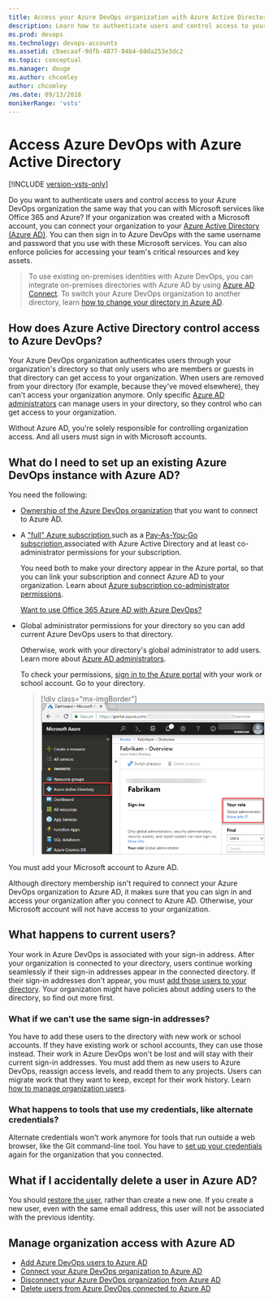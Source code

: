 ```yaml
---
title: Access your Azure DevOps organization with Azure Active Directory
description: Learn how to authenticate users and control access to your Azure DevOps organization the same way you can with Microsoft services like Office 365 and Azure AD
ms.prod: devops
ms.technology: devops-accounts
ms.assetid: c9aecaaf-9dfb-4877-84b4-60da253e3dc2
ms.topic: conceptual
ms.manager: douge
ms.author: chcomley
author: chcomley
/ms.date: 09/13/2018
monikerRange: 'vsts'
---
```


# Access Azure DevOps with Azure Active Directory

[!INCLUDE [version-vsts-only](../../_shared/version-vsts-only.md)]

Do you want to authenticate users and control access to
your Azure DevOps organization the same way that you
can with Microsoft services like Office 365 and Azure?
If your organization was created with a Microsoft account,
you can connect your organization to your
[Azure Active Directory (Azure AD)](/azure/active-directory/fundamentals/active-directory-whatis).
You can then sign in to Azure DevOps with the same username
and password that you use with these Microsoft services.
You can also enforce policies for accessing
your team's critical resources and key assets.

> To use existing on-premises identities with Azure DevOps,
> you can integrate on-premises directories with Azure AD by using
> [Azure AD Connect](https://azure.microsoft.com/documentation/articles/active-directory-aadconnect/).
> To switch your Azure DevOps organization to another directory,
> learn [how to change your directory in Azure AD](change-organization-location.md).

## How does Azure Active Directory control access to Azure DevOps?

Your Azure DevOps organization authenticates users
through your organization's directory so that
only users who are members or guests in that directory can
get access to your organization.
When users are removed from your directory
(for example, because they've moved elsewhere),
they can't access your organization anymore.
Only specific [Azure AD administrators](https://azure.microsoft.com/documentation/articles/active-directory-assign-admin-roles/)
can manage users in your directory,
so they control who can get access to your organization.

Without Azure AD, you're solely responsible for
controlling organization access.
And all users must sign in with Microsoft accounts.

<a name="permissions"></a>

## What do I need to set up an existing Azure DevOps instance with Azure AD?

You need the following:

* [Ownership of the Azure DevOps organization](faq-add-delete-users.md#find-owner) that you want to connect to Azure AD.

* A ["full" Azure subscription](https://azure.microsoft.com/pricing/purchase-options/),such as a [Pay-As-You-Go subscription](https://azure.microsoft.com/offers/ms-azr-0003p/),associated with Azure Active Directory and at least co-administrator permissions for your subscription.

  You need both to make your directory appear in the Azure portal, so that you can link your subscription and connect Azure AD to your organization. Learn about
[Azure subscription co-administrator permissions](../billing/add-backup-billing-managers.md).

  [Want to use Office 365 Azure AD with Azure DevOps?](faq-azure-access.md#o365aad)

* Global administrator permissions for your directory so you can add current Azure DevOps users to that directory.

  Otherwise, work with your directory's global administrator to add users.
Learn more about [Azure AD administrators](/azure/active-directory/users-groups-roles/directory-assign-admin-roles).

  To check your permissions, [sign in to the Azure portal](https://ms.portal.azure.com) with your
  work or school account. Go to your directory.

  > [!div class="mx-imgBorder"]  
  >![Check that you're a global administrator](_img/access-with-azure-ad/check-your-role-azure-active-directory.png)

You must add your Microsoft account to Azure AD.

Although directory membership isn't required to
connect your Azure DevOps organization to Azure AD, it makes sure that you can sign in and
access your organization after you connect to Azure AD. Otherwise, your Microsoft account will not have access to
your organization.

## What happens to current users?

Your work in Azure DevOps is associated with your sign-in address.
After your organization is connected to your directory,
users continue working seamlessly if their
sign-in addresses appear in the connected directory.
If their sign-in addresses don't appear, you must [add those users to your directory](add-users-to-aad.md#SetUpCurrentUsers).
Your organization might have policies about adding users to the directory, so find out more first.

### What if we can't use the same sign-in addresses?

You have to add these users to the directory with new work or school accounts.
If they have existing work or school accounts, they can use those instead. Their work in Azure DevOps
won't be lost and will stay with their current sign-in addresses. You must add them as new
users to Azure DevOps, reassign access levels, and readd them to any projects. Users can migrate work that they want to keep,
except for their work history. Learn [how to manage organization users](add-organization-users-from-user-hub.md).

### What happens to tools that use my credentials, like alternate credentials?

Alternate credentials won't work anymore for
tools that run outside a web browser, like the Git command-line tool.  You have to [set up your credentials](http://support.microsoft.com/kb/2991274/) again for the organization that you connected.

## What if I accidentally delete a user in Azure AD?

You should [restore the user](/azure/active-directory/active-directory-users-restore), rather than create a new one. If you create a new user, even with the same email address, this user will not be associated with the previous identity.

## Manage organization access with Azure AD

* [Add Azure DevOps users to Azure AD](add-users-to-aad.md)
* [Connect your Azure DevOps organization to Azure AD](connect-organization-to-aad.md)
* [Disconnect your Azure DevOps organization from Azure AD](disconnect-organization-from-aad.md)
* [Delete users from Azure DevOps connected to Azure AD](delete-users-from-services-aad.md)
